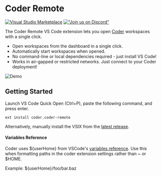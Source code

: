 # Coder Remote

[![Visual Studio Marketplace](https://vsmarketplacebadges.dev/version/coder.coder-remote.svg)](https://marketplace.visualstudio.com/items?itemName=coder.coder-remote)
[!["Join us on
Discord"](https://badgen.net/discord/online-members/coder)](https://coder.com/chat?utm_source=github.com/coder/vscode-coder&utm_medium=github&utm_campaign=readme.md)

The Coder Remote VS Code extension lets you open
[Coder](https://github.com/coder/coder) workspaces with a single click.

- Open workspaces from the dashboard in a single click.
- Automatically start workspaces when opened.
- No command-line or local dependencies required - just install VS Code!
- Works in air-gapped or restricted networks. Just connect to your Coder
  deployment!

![Demo](https://github.com/coder/vscode-coder/raw/main/demo.gif?raw=true)

## Getting Started

Launch VS Code Quick Open (Ctrl+P), paste the following command, and press
enter.

```text
ext install coder.coder-remote
```

Alternatively, manually install the VSIX from the
[latest release](https://github.com/coder/vscode-coder/releases/latest).

#### Variables Reference

Coder uses ${userHome} from VSCode's [variables reference](https://code.visualstudio.com/docs/editor/variables-reference). Use this when formatting paths in the coder extension settings rather than ~ or $HOME.

Example: ${userHome}/foo/bar.baz
